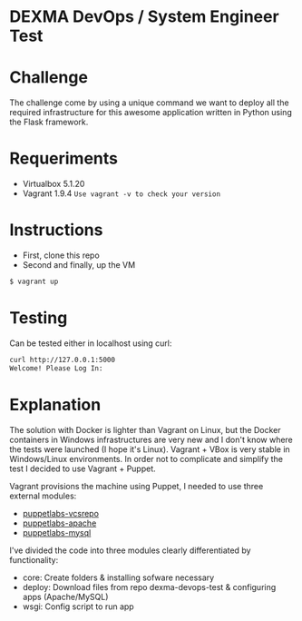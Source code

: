 # DEXMA DevOps / System Engineer Test


# Challenge
The challenge come by using a unique command we want to deploy all the required infrastructure for this awesome application written in Python using the Flask framework.

# Requeriments
* Virtualbox 5.1.20 
* Vagrant 1.9.4
`Use vagrant -v to check your version`

# Instructions
* First, clone this repo
* Second and finally, up the VM
```bash
$ vagrant up
```

# Testing
Can be tested either in localhost using curl:
```bash
curl http://127.0.0.1:5000
Welcome! Please Log In:
```

# Explanation
The solution with Docker is lighter than Vagrant on Linux, but the Docker containers in Windows infrastructures are very new and I don't know where the tests were launched (I hope it's Linux). Vagrant + VBox is very stable in Windows/Linux environments. In order not to complicate and simplify the test I decided to use Vagrant + Puppet.

Vagrant provisions the machine using Puppet, I needed to use three external modules:
* [puppetlabs-vcsrepo](https://github.com/puppetlabs/puppetlabs-vcsrepo)
* [puppetlabs-apache](https://github.com/puppetlabs/puppetlabs-apache)
* [puppetlabs-mysql](https://github.com/puppetlabs/puppetlabs-mysql/)


I've divided the code into three modules clearly differentiated by functionality:

* core: Create folders & installing sofware necessary
* deploy: Download files from repo dexma-devops-test & configuring apps (Apache/MySQL)
* wsgi: Config script to run app



